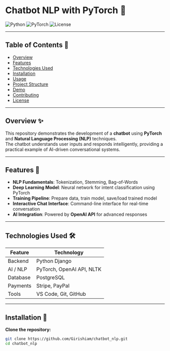 # **Chatbot NLP with PyTorch** 🤖

![Python](https://img.shields.io/badge/Python-3.10-blue)
![PyTorch](https://img.shields.io/badge/PyTorch-1.13-red)
![License](https://img.shields.io/badge/License-MIT-green)

---

## **Table of Contents** 📖
- [Overview](#overview-)
- [Features](#features-)
- [Technologies Used](#technologies-used-)
- [Installation](#installation-)
- [Usage](#usage-)
- [Project Structure](#project-structure-)
- [Demo](#demo-)
- [Contributing](#contributing-)
- [License](#license-)

---

## **Overview** ✨
This repository demonstrates the development of a **chatbot** using **PyTorch** and **Natural Language Processing (NLP)** techniques.  
The chatbot understands user inputs and responds intelligently, providing a practical example of AI-driven conversational systems.

---

## **Features** 🚀
- **NLP Fundamentals**: Tokenization, Stemming, Bag-of-Words  
- **Deep Learning Model**: Neural network for intent classification using PyTorch  
- **Training Pipeline**: Prepare data, train model, save/load trained model  
- **Interactive Chat Interface**: Command-line interface for real-time conversation  
- **AI Integration**: Powered by **OpenAI API** for advanced responses  

---

## **Technologies Used** 🛠️
| Feature | Technology |
|---------|------------|
| Backend | Python Django |
| AI / NLP | PyTorch, OpenAI API, NLTK |
| Database | PostgreSQL |
| Payments | Stripe, PayPal |
| Tools | VS Code, Git, GitHub |

---

## **Installation** 💾
**Clone the repository:**
```bash
git clone https://github.com/Girishiam/chatbot_nlp.git
cd chatbot_nlp
